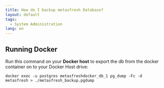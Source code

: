 ```yaml
---
title: How do I backup metasfresh Database?
layout: default
tags:
  - System Administration
lang: en
---
```


## Running Docker

Run this command on your **Docker host** to export the db from the docker container on to your Docker Host drive:

`docker exec -u postgres metasfreshdocker_db_1 pg_dump -Fc -d metasfresh > ./metasfresh_backup.pgdump `